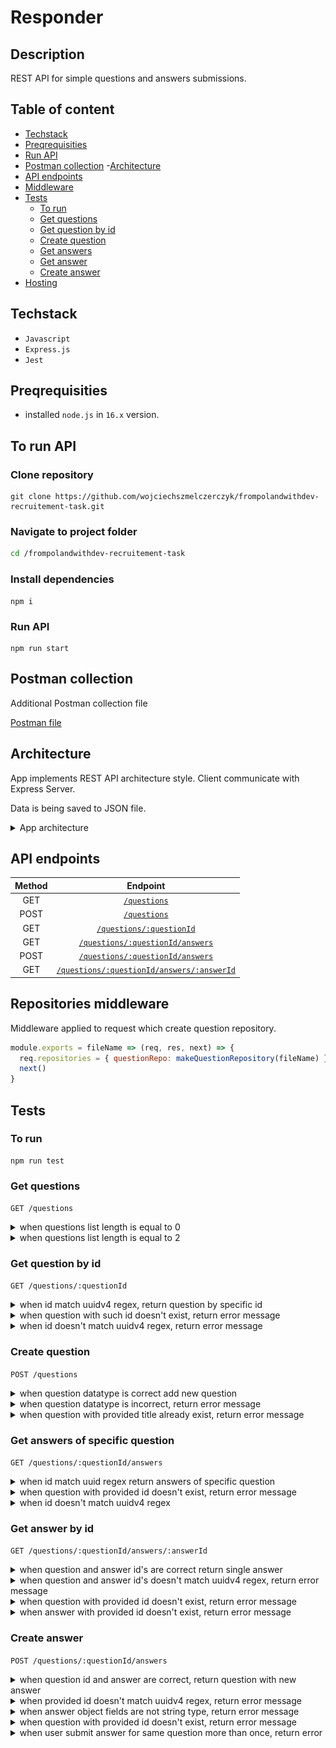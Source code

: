 # Responder

## Description

REST API for simple questions and answers submissions.

## Table of content

- [Techstack](#techstack)
- [Preqrequisities](#preqrequisities)
- [Run API](#to-run-api)
- [Postman collection](#postman-collection) -[Architecture](#architecture)
- [API endpoints](#api-endpoints)
- [Middleware](#repositories-middleware)
- [Tests](#tests)
  - [To run](#to-run)
  - [Get questions](#get-questions)
  - [Get question by id](#get-question-by-id)
  - [Create question](#create-question)
  - [Get answers](#get-answers-of-specific-question)
  - [Get answer](#get-answer-by-id)
  - [Create answer](#create-answer)
- [Hosting](#hosting)

## Techstack

- `Javascript`
- `Express.js`
- `Jest`

## Preqrequisities

- installed `node.js` in `16.x` version.

## To run API

### Clone repository

```
git clone https://github.com/wojciechszmelczerczyk/frompolandwithdev-recruitement-task.git
```

### Navigate to project folder

```sh
cd /frompolandwithdev-recruitement-task
```

### Install dependencies

```
npm i
```

### Run API

```
npm run start
```

## Postman collection

Additional Postman collection file

[Postman file](./frompoland-backend-task.postman_collection.json)

## Architecture

App implements REST API architecture style. Client communicate with Express Server.

Data is being saved to JSON file.

<details>
<summary>App architecture</summary>

<img src="./.github/img/arch.png">
</details>

## API endpoints

| Method |                               Endpoint                                |
| :----: | :-------------------------------------------------------------------: |
|  GET   |                [`/questions`](./docs/getQuestions.md)                 |
|  POST  |                [`/questions`](./docs/post-question.md)                |
|  GET   |         [`/questions/:questionId`](./docs/getQuestionById.md)         |
|  GET   |       [`/questions/:questionId/answers`](./docs/getAnswers.md)        |
|  POST  |       [`/questions/:questionId/answers`](./docs/post-answer.md)       |
|  GET   | [`/questions/:questionId/answers/:answerId`](./docs/getAnswerById.md) |

## Repositories middleware

Middleware applied to request which create question repository.

```javascript
module.exports = fileName => (req, res, next) => {
  req.repositories = { questionRepo: makeQuestionRepository(fileName) }
  next()
}
```

## Tests

### To run

```
npm run test
```

### Get questions

`GET /questions`

<details>
<summary>when questions list length is equal to 0</summary>

```javascript
test('should return a list of 0 questions', async () => {
  expect(await questionRepo.getQuestions()).toHaveLength(0)
})
```

</details>

<details>
<summary>when questions list length is equal to 2</summary>

```javascript
test('should return a list of 2 questions', async () => {
  const testQuestions = [
    {
      id: faker.datatype.uuid(),
      summary: 'What is my name?',
      author: 'Jack London',
      answers: []
    },
    {
      id: faker.datatype.uuid(),
      summary: 'Who are you?',
      author: 'Tim Doods',
      answers: []
    }
  ]

  await writeFile(TEST_QUESTIONS_FILE_PATH, JSON.stringify(testQuestions))

  expect(await questionRepo.getQuestions()).toHaveLength(2)
})
```

</details>

### Get question by id

`GET /questions/:questionId`

<details>
<summary>when id match uuidv4 regex, return question by specific id</summary>

```javascript
test('when id match uuidv4 regex, return question by specific id', async () => {
  // user id
  let id = faker.datatype.uuid()

  const testQuestions = [
    {
      id,
      summary: 'What is my name?',
      author: 'Jack London',
      answers: []
    },
    {
      id: faker.datatype.uuid(),
      summary: 'Who are you?',
      author: 'Tim Doods',
      answers: []
    }
  ]

  await writeFile(TEST_QUESTIONS_FILE_PATH, JSON.stringify(testQuestions))

  const question = await questionRepo.getQuestionById(id)

  expect(question).toStrictEqual(testQuestions[0])
})
```

</details>

<details>
<summary>when question with such id doesn't exist, return error message</summary>

```javascript
test("when question with such id doesn't exist, return error message", async () => {
  // some random uuidv4
  let id = '9f27029e-02da-4df1-b5f2-011c1bec5abd'

  const testQuestions = [
    {
      id: faker.datatype.uuid(),
      summary: 'What is my name?',
      author: 'Jack London',
      answers: []
    },
    {
      id: faker.datatype.uuid(),
      summary: 'Who are you?',
      author: 'Tim Doods',
      answers: []
    }
  ]

  await writeFile(TEST_QUESTIONS_FILE_PATH, JSON.stringify(testQuestions))

  const res = await questionRepo.getQuestionById(id)

  expect(res['err']).toBe("question with this id doesn't exist")
})
```

</details>

<details>
<summary>when id doesn't match uuidv4 regex, return error message</summary>

```javascript
test("when id doesn't match uuidv4 regex, return error message", async () => {
  // incorrect user id sample
  let id = '123'

  const testQuestions = [
    {
      id,
      summary: 'What is my name?',
      author: 'Jack London',
      answers: []
    },
    {
      id: faker.datatype.uuid(),
      summary: 'Who are you?',
      author: 'Tim Doods',
      answers: []
    }
  ]

  await writeFile(TEST_QUESTIONS_FILE_PATH, JSON.stringify(testQuestions))

  const res = await questionRepo.getQuestionById(id)

  expect(res['err']).toBe("id doesn't match uuidv4 pattern")
})
```

</details>

### Create question

`POST /questions`

<details>
<summary>when question datatype is correct add new question</summary>

```javascript
test('when question datatype is correct add new question', async () => {
  // questions list
  const testQuestions = [
    {
      id: faker.datatype.uuid(),
      summary: 'What is my name?',
      author: 'Jack London',
      answers: []
    },
    {
      id: faker.datatype.uuid(),
      summary: 'Who are you?',
      author: 'Tim Doods',
      answers: []
    }
  ]

  // questions list length
  let questionsListLength = testQuestions.length

  // new question
  const newQuestion = {
    id: faker.datatype.uuid(),
    summary: 'How fast sound travel?',
    author: 'Norman Kowalsky',
    answers: []
  }

  // write base 2 questions to file
  await writeFile(TEST_QUESTIONS_FILE_PATH, JSON.stringify(testQuestions))

  // add new question
  await questionRepo.addQuestion(newQuestion)

  // read question list from file with new question added and parse to object
  let listWithNewQuestion = JSON.parse(
    await readFile(TEST_QUESTIONS_FILE_PATH, {
      encoding: 'utf-8'
    })
  )

  // expect new list length to be greater by 1 (new question added)
  expect(listWithNewQuestion.length).toBe(questionsListLength + 1)
})
```

</details>

<details>
<summary>when question datatype is incorrect, return error message</summary>

```javascript
test('when question datatype is incorrect, return error message', async () => {
  // questions list
  const testQuestions = [
    {
      id: faker.datatype.uuid(),
      summary: 'What is my name?',
      author: 'Jack London',
      answers: []
    },
    {
      id: faker.datatype.uuid(),
      summary: 'Who are you?',
      author: 'Tim Doods',
      answers: []
    }
  ]

  // new question
  const newQuestion = {
    id: faker.datatype.uuid(),
    summary: 5,
    author: 123,
    answers: []
  }

  // write base 2 questions to file
  await writeFile(TEST_QUESTIONS_FILE_PATH, JSON.stringify(testQuestions))

  // return error message
  const res = await questionRepo.addQuestion(newQuestion)

  // expect error message, new question has not been added due to summary field incorrect datatype
  expect(res['err']).toBe(
    'Inappropriate question provided. Author and title has to be string value'
  )
})
```

</details>

<details>
<summary>when question with provided title already exist, return error message</summary>

```javascript
test('when question with provided title already exist, return error message', async () => {
  // questions list
  const testQuestions = [
    {
      id: faker.datatype.uuid(),
      summary: 'What is my name?',
      author: 'Jack London',
      answers: []
    },
    {
      id: faker.datatype.uuid(),
      summary: 'Who are you?',
      author: 'Tim Doods',
      answers: []
    }
  ]

  // new question
  const duplicateQuestion = {
    id: faker.datatype.uuid(),
    summary: 'What is my name?',
    author: 'Wojciech Nowak',
    answers: []
  }

  // write base 2 questions to file
  await writeFile(TEST_QUESTIONS_FILE_PATH, JSON.stringify(testQuestions))

  // return error message
  const res = await questionRepo.addQuestion(duplicateQuestion)

  // expect error message, new question has not been added due to question duplicate
  expect(res['err']).toBe('This question already exist')
})
```

</details>

### Get answers of specific question

`GET /questions/:questionId/answers`

<details>
<summary>when id match uuid regex return answers of specific question</summary>

```javascript
test('when id match uuid regex return answers of specific question', async () => {
  // user id
  let id = faker.datatype.uuid()

  // sample questions
  const testQuestions = [
    {
      id,
      summary: 'What is my name?',
      author: 'Jack London',
      answers: []
    },
    {
      id: faker.datatype.uuid(),
      summary: 'Who are you?',
      author: 'Tim Doods',
      answers: []
    }
  ]

  // write questions to file
  await writeFile(TEST_QUESTIONS_FILE_PATH, JSON.stringify(testQuestions))

  // new answer object
  const newAnswer = {
    id: faker.datatype.uuid(),
    summary: 'test',
    author: 'Andrew Dude'
  }

  // add new answer
  await questionRepo.addAnswer(id, newAnswer)

  // get answers
  const [answers] = await questionRepo.getAnswers(id)

  expect(answers['summary']).toBe(newAnswer.summary)
})
```

</details>

<details>
<summary>when question with provided id doesn't exist, return error message</summary>

```javascript
test("when question with provided id doesn't exist, return error message", async () => {
  // some random uuidv4
  let id = '9f27029e-02da-4df1-b5f2-011c1bec5abd'

  // sample questions
  const testQuestions = [
    {
      id: faker.datatype.uuid(),
      summary: 'What is my name?',
      author: 'Jack London',
      answers: []
    },
    {
      id: faker.datatype.uuid(),
      summary: 'Who are you?',
      author: 'Tim Doods',
      answers: []
    }
  ]

  // write questions to file
  await writeFile(TEST_QUESTIONS_FILE_PATH, JSON.stringify(testQuestions))

  // get error response
  const res = await questionRepo.getAnswers(id)

  expect(res['err']).toBe("question with such id doesn't exist")
})
```

</details>

<details>
<summary>when id doesn't match uuidv4 regex</summary>

```javascript
test("when id doesn't match uuidv4 regex", async () => {
  // user id
  let id = 'someString'

  // sample questions
  const testQuestions = [
    {
      id,
      summary: 'What is my name?',
      author: 'Jack London',
      answers: []
    },
    {
      id: faker.datatype.uuid(),
      summary: 'Who are you?',
      author: 'Tim Doods',
      answers: []
    }
  ]

  // write questions to file
  await writeFile(TEST_QUESTIONS_FILE_PATH, JSON.stringify(testQuestions))

  const res = await questionRepo.getAnswers(id)

  expect(res['err']).toBe("id doesn't match uuidv4 pattern")
})
```

</details>

### Get answer by id

`GET /questions/:questionId/answers/:answerId`

<details>
<summary>when question and answer id's are correct return single answer</summary>

```javascript
test("when question and answer id's are correct return single answer", async () => {
  // user id
  let questionId = faker.datatype.uuid()
  let answerId = faker.datatype.uuid()

  // sample questions
  const testQuestions = [
    {
      id: questionId,
      summary: 'What is my name?',
      author: 'Jack London',
      answers: []
    },
    {
      id: faker.datatype.uuid(),
      summary: 'Who are you?',
      author: 'Tim Doods',
      answers: []
    }
  ]

  // write questions to file
  await writeFile(TEST_QUESTIONS_FILE_PATH, JSON.stringify(testQuestions))

  // new answer objects
  const firstAnswer = {
    id: answerId,
    summary: 'test',
    author: 'Andrew Dude'
  }

  const secondAnswer = {
    id: faker.datatype.uuid(),
    summary: 'test2',
    author: 'Michael Bay'
  }

  // add new answers
  await questionRepo.addAnswer(questionId, firstAnswer)
  await questionRepo.addAnswer(questionId, secondAnswer)

  // get single answer
  const singleAnswer = await questionRepo.getAnswer(questionId, answerId)

  expect(singleAnswer['summary']).toBe(firstAnswer.summary)
})
```

</details>

<details>
<summary>when question and answer id's doesn't match uuidv4 regex, return error message</summary>

```javascript
test("when question and answer id's doesn't match uuidv4 regex, return error message", async () => {
  // user id
  let questionId = 'someString'
  let answerId = 'someString'

  // sample questions
  const testQuestions = [
    {
      id: questionId,
      summary: 'What is my name?',
      author: 'Jack London',
      answers: []
    },
    {
      id: faker.datatype.uuid(),
      summary: 'Who are you?',
      author: 'Tim Doods',
      answers: []
    }
  ]

  // write questions to file
  await writeFile(TEST_QUESTIONS_FILE_PATH, JSON.stringify(testQuestions))

  // new answer objects
  const firstAnswer = {
    id: answerId,
    summary: 'test',
    author: 'Andrew Dude'
  }

  const secondAnswer = {
    id: faker.datatype.uuid(),
    summary: 'test2',
    author: 'Michael Bay'
  }

  // add new answers
  await questionRepo.addAnswer(questionId, firstAnswer)
  await questionRepo.addAnswer(questionId, secondAnswer)

  // get single answer
  const res = await questionRepo.getAnswer(questionId, answerId)

  expect(res['err']).toBe("Provided id's have doesn't match uuidv4 pattern")
})
```

</details>

<details>
<summary>when question with provided id doesn't exist, return error message</summary>

```javascript
test("when question with provided id doesn't exist, return error message", async () => {
  let questionId = '66ce665a-4b22-4d57-9662-7daeeece4e72'
  let answerId = faker.datatype.uuid()

  // sample questions
  const testQuestions = [
    {
      id: faker.datatype.uuid(),
      summary: 'What is my name?',
      author: 'Jack London',
      answers: []
    },
    {
      id: faker.datatype.uuid(),
      summary: 'Who are you?',
      author: 'Tim Doods',
      answers: []
    }
  ]

  // write questions to file
  await writeFile(TEST_QUESTIONS_FILE_PATH, JSON.stringify(testQuestions))

  // new answer objects
  const firstAnswer = {
    id: answerId,
    summary: 'test',
    author: 'Andrew Dude'
  }

  const secondAnswer = {
    id: faker.datatype.uuid(),
    summary: 'test2',
    author: 'Michael Bay'
  }

  // add new answers
  await questionRepo.addAnswer(questionId, firstAnswer)
  await questionRepo.addAnswer(questionId, secondAnswer)

  // get single answer
  const res = await questionRepo.getAnswer(questionId, answerId)

  expect(res['err']).toBe("question with such id doesn't exist")
})
```

</details>

<details>
<summary>when answer with provided id doesn't exist, return error message</summary>

```javascript
test("when answer with provided id doesn't exist, return error message", async () => {
  let questionId = faker.datatype.uuid()
  let answerId = 'fd0f5cc2-fe49-40f6-b1eb-ad9edf32fca9'

  // sample questions
  const testQuestions = [
    {
      id: questionId,
      summary: 'What is my name?',
      author: 'Jack London',
      answers: []
    },
    {
      id: faker.datatype.uuid(),
      summary: 'Who are you?',
      author: 'Tim Doods',
      answers: []
    }
  ]

  // write questions to file
  await writeFile(TEST_QUESTIONS_FILE_PATH, JSON.stringify(testQuestions))

  // new answer objects
  const firstAnswer = {
    id: faker.datatype.uuid(),
    summary: 'test',
    author: 'Andrew Dude'
  }

  // add new answer
  await questionRepo.addAnswer(questionId, firstAnswer)

  // get single answer
  const res = await questionRepo.getAnswer(questionId, answerId)

  expect(res['err']).toBe("answer with such id doesn't exist")
})
```

</details>

### Create answer

`POST /questions/:questionId/answers`

<details>
<summary>when question id and answer are correct, return question with new answer</summary>

```javascript
test('when question id and answer are correct, return question with new answer', async () => {
  // question id
  let questionId = faker.datatype.uuid()

  // sample questions
  const testQuestions = [
    {
      id: questionId,
      summary: 'What is my name?',
      author: 'Jack London',
      answers: []
    },
    {
      id: faker.datatype.uuid(),
      summary: 'Who are you?',
      author: 'Tim Doods',
      answers: []
    }
  ]

  // new answer object
  const newAnswer = {
    id: faker.datatype.uuid(),
    summary: 'test',
    author: 'Andrew Dude'
  }

  // write questions to file
  await writeFile(TEST_QUESTIONS_FILE_PATH, JSON.stringify(testQuestions))

  const questionWithNewAnswer = await questionRepo.addAnswer(
    questionId,
    newAnswer
  )

  expect(questionWithNewAnswer['answers'][0]['summary']).toBe(newAnswer.summary)
})
```

</details>

<details>
<summary>when provided id doesn't match uuidv4 regex, return error message</summary>

```javascript
test("when provided id doesn't match uuidv4 regex, return error message", async () => {
  // question id
  let questionId = '123'

  // sample questions
  const testQuestions = [
    {
      id: questionId,
      summary: 'What is my name?',
      author: 'Jack London',
      answers: []
    },
    {
      id: faker.datatype.uuid(),
      summary: 'Who are you?',
      author: 'Tim Doods',
      answers: []
    }
  ]

  // new answer object
  const newAnswer = {
    id: faker.datatype.uuid(),
    summary: 'test',
    author: 'Andrew Dude'
  }

  // write questions to file
  await writeFile(TEST_QUESTIONS_FILE_PATH, JSON.stringify(testQuestions))

  const res = await questionRepo.addAnswer(questionId, newAnswer)

  expect(res['err']).toBe("id doesn't match uuidv4 pattern")
})
```

</details>

<details>
<summary>when answer object fields are not string type, return error message</summary>

```javascript
test('when answer object fields are not string type, return error message', async () => {
  // question id
  let questionId = faker.datatype.uuid()

  // sample questions
  const testQuestions = [
    {
      id: questionId,
      summary: 'What is my name?',
      author: 'Jack London',
      answers: []
    },
    {
      id: faker.datatype.uuid(),
      summary: 'Who are you?',
      author: 'Tim Doods',
      answers: []
    }
  ]

  // new answer object
  const newAnswer = {
    id: faker.datatype.uuid(),
    summary: 123,
    author: 123
  }

  // write questions to file
  await writeFile(TEST_QUESTIONS_FILE_PATH, JSON.stringify(testQuestions))

  const res = await questionRepo.addAnswer(questionId, newAnswer)

  expect(res['err']).toBe(
    'Author and title of question have to be string value'
  )
})
```

</details>

<details>
<summary>when question with provided id doesn't exist, return error message</summary>

```javascript
test("when question with provided id doesn't exist, return error message", async () => {
  // question id
  let questionId = 'acda9bed-d5f0-4a8e-a92c-f44642640dac'

  // sample questions
  const testQuestions = [
    {
      id: faker.datatype.uuid(),
      summary: 'What is my name?',
      author: 'Jack London',
      answers: []
    },
    {
      id: faker.datatype.uuid(),
      summary: 'Who are you?',
      author: 'Tim Doods',
      answers: []
    }
  ]

  // new answer object
  const newAnswer = {
    id: faker.datatype.uuid(),
    summary: 'some dummy answer',
    author: 'John Nash'
  }

  // write questions to file
  await writeFile(TEST_QUESTIONS_FILE_PATH, JSON.stringify(testQuestions))

  const res = await questionRepo.addAnswer(questionId, newAnswer)

  expect(res['err']).toBe("question with this id doesn't exist")
})
```

</details>

<details>
<summary>when user submit answer for same question more than once, return error</summary>

```javascript
test('when user submit answer for same question more than once, return error', async () => {
  // question id
  let questionId = faker.datatype.uuid()

  // sample questions
  const testQuestions = [
    {
      id: questionId,
      summary: 'What is my name?',
      author: 'Jack London',
      answers: [
        {
          id: faker.datatype.uuid(),
          summary: 'George!',
          author: 'John Nash'
        }
      ]
    },
    {
      id: faker.datatype.uuid(),
      summary: 'Who are you?',
      author: 'Tim Doods',
      answers: []
    }
  ]

  // answer submitted from same author
  const duplicateAnswer = {
    id: faker.datatype.uuid(),
    summary: 'Brat, probably',
    author: 'John Nash'
  }

  // write questions to file
  await writeFile(TEST_QUESTIONS_FILE_PATH, JSON.stringify(testQuestions))

  const res = await questionRepo.addAnswer(questionId, duplicateAnswer)

  expect(res['err']).toBe('User cannot answer the same question more than once')
})
```

</details>

